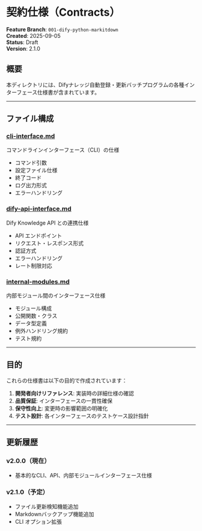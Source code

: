 # 契約仕様（Contracts）

**Feature Branch**: `001-dify-python-markitdown`  
**Created**: 2025-09-05  
**Status**: Draft  
**Version**: 2.1.0

## 概要
本ディレクトリには、Difyナレッジ自動登録・更新バッチプログラムの各種インターフェース仕様書が含まれています。

---

## ファイル構成

### [cli-interface.md](./cli-interface.md)
コマンドラインインターフェース（CLI）の仕様
- コマンド引数
- 設定ファイル仕様  
- 終了コード
- ログ出力形式
- エラーハンドリング

### [dify-api-interface.md](./dify-api-interface.md)
Dify Knowledge API との連携仕様
- API エンドポイント
- リクエスト・レスポンス形式
- 認証方式
- エラーハンドリング
- レート制限対応

### [internal-modules.md](./internal-modules.md)
内部モジュール間のインターフェース仕様
- モジュール構成
- 公開関数・クラス
- データ型定義
- 例外ハンドリング規約
- テスト規約

---

## 目的
これらの仕様書は以下の目的で作成されています：

1. **開発者向けリファレンス**: 実装時の詳細仕様の確認
2. **品質保証**: インターフェースの一貫性確保
3. **保守性向上**: 変更時の影響範囲の明確化
4. **テスト設計**: 各インターフェースのテストケース設計指針

---

## 更新履歴

### v2.0.0（現在）
- 基本的なCLI、API、内部モジュールインターフェース仕様

### v2.1.0（予定）
- ファイル更新検知機能追加
- Markdownバックアップ機能追加
- CLI オプション拡張
